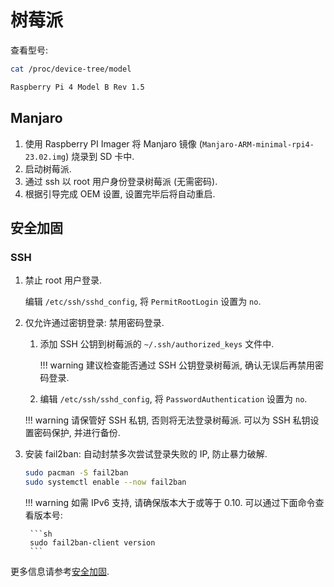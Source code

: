# 树莓派

查看型号:

```sh
cat /proc/device-tree/model
```

```txt
Raspberry Pi 4 Model B Rev 1.5
```

## Manjaro

1. 使用 Raspberry PI Imager 将 Manjaro 镜像 (`Manjaro-ARM-minimal-rpi4-23.02.img`) 烧录到 SD 卡中.
2. 启动树莓派.
3. 通过 ssh 以 root 用户身份登录树莓派 (无需密码).
4. 根据引导完成 OEM 设置, 设置完毕后将自动重启.

## 安全加固

### SSH

1. 禁止 root 用户登录.

    编辑 `/etc/ssh/sshd_config`, 将 `PermitRootLogin` 设置为 `no`.

2. 仅允许通过密钥登录: 禁用密码登录.

    1. 添加 SSH 公钥到树莓派的 `~/.ssh/authorized_keys` 文件中.

        !!! warning
            建议检查能否通过 SSH 公钥登录树莓派, 确认无误后再禁用密码登录.

    2. 编辑 `/etc/ssh/sshd_config`, 将 `PasswordAuthentication` 设置为 `no`.

    !!! warning
        请保管好 SSH 私钥, 否则将无法登录树莓派. 可以为 SSH 私钥设置密码保护, 并进行备份.

3. 安装 fail2ban: 自动封禁多次尝试登录失败的 IP, 防止暴力破解.

    ```sh
    sudo pacman -S fail2ban
    sudo systemctl enable --now fail2ban
    ```

    !!! warning
        如需 IPv6 支持, 请确保版本大于或等于 0.10. 可以通过下面命令查看版本号:

        ```sh
        sudo fail2ban-client version
        ```

更多信息请参考[安全加固](./安全加固.md).
